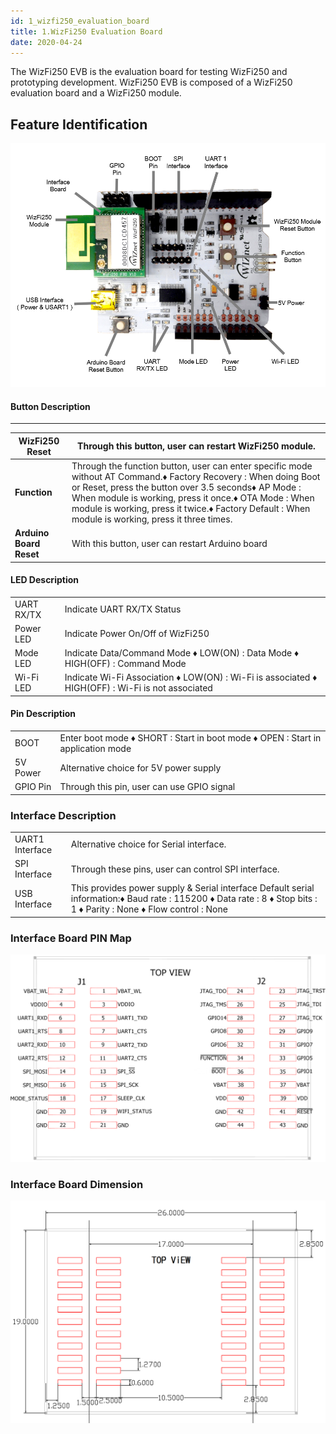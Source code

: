 ```yaml
---
id: 1_wizfi250_evaluation_board
title: 1.WizFi250 Evaluation Board
date: 2020-04-24
---
```


The WizFi250 EVB is the evaluation board for testing WizFi250 and prototyping development. WizFi250 EVB is composed of a WizFi250 evaluation board and a WizFi250 module.

## Feature Identification

![](/img/products/wizfi250/wizfi250qsg/wizfi250qsg-1.png) 

#### Button Description
-----

|**WizFi250 Reset**|	Through this button, user can restart WizFi250 module.|
|------------------|--------------------------|
|**Function**|Through the function button, user can enter specific mode without AT Command.♦ Factory Recovery : When doing Boot or Reset, press the button over 3.5 seconds♦ AP Mode : When module is working, press it once.♦ OTA Mode : When module is working, press it twice.♦ Factory Default : When module is working, press it three times.|
|**Arduino Board Reset**|	With this button, user can restart Arduino board|

#### LED Description
|  |  |
|----|----|
|UART RX/TX|	Indicate UART RX/TX Status|
|Power LED	|Indicate Power On/Off of WizFi250|
|Mode LED|	Indicate Data/Command Mode ♦ LOW(ON) : Data Mode ♦ HIGH(OFF) : Command Mode|
|Wi-Fi LED	|Indicate Wi-Fi Association ♦ LOW(ON) : Wi-Fi is associated ♦ HIGH(OFF) : Wi-Fi is not associated|

#### Pin Description
| | |
|--|--|
|BOOT|	Enter boot mode ♦ SHORT : Start in boot mode ♦ OPEN : Start in application mode|
|5V Power	|Alternative choice for 5V power supply|
|GPIO Pin	|Through this pin, user can use GPIO signal|

### Interface Description

| | |
|--|--|
|UART1 Interface|	Alternative choice for Serial interface.|
|SPI Interface	|Through these pins, user can control SPI interface.|
|USB Interface	|This provides power supply & Serial interface Default serial information:♦ Baud rate : 115200 ♦ Data rate : 8 ♦ Stop bits : 1 ♦ Parity : None ♦ Flow control : None|

### Interface Board PIN Map
![](/img/products/wizfi250/wizfi250qsg/wizfi250_interface_board_bottom_pin_map.png) 


### Interface Board Dimension
![](/img/products/wizfi250/wizfi250qsg/wizfi250_interface_board_dimension.png) 
